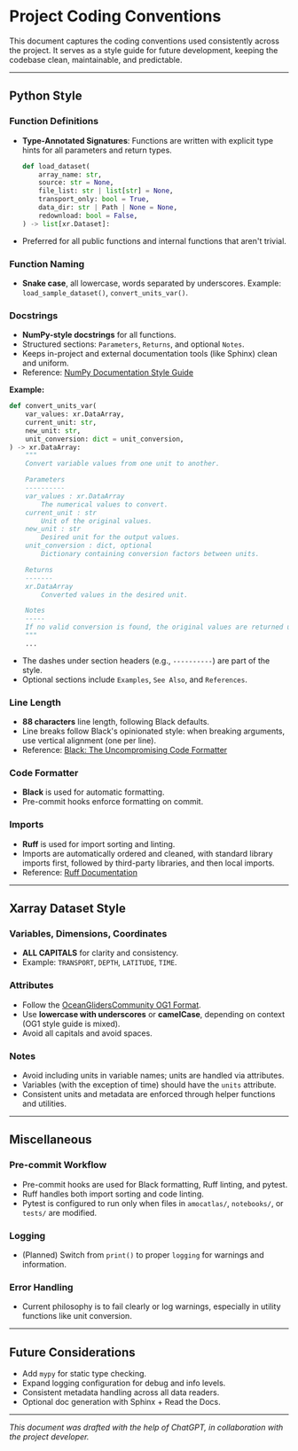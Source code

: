 # Project Coding Conventions

This document captures the coding conventions used consistently across the project. It serves as a style guide for future development, keeping the codebase clean, maintainable, and predictable.

---

## Python Style

### Function Definitions
- **Type-Annotated Signatures**: Functions are written with explicit type hints for all parameters and return types.
  ```python
  def load_dataset(
      array_name: str,
      source: str = None,
      file_list: str | list[str] = None,
      transport_only: bool = True,
      data_dir: str | Path | None = None,
      redownload: bool = False,
  ) -> list[xr.Dataset]:
  ```
- Preferred for all public functions and internal functions that aren't trivial.

### Function Naming
- **Snake case**, all lowercase, words separated by underscores.
  Example: `load_sample_dataset()`, `convert_units_var()`.

### Docstrings
- **NumPy-style docstrings** for all functions.
- Structured sections: `Parameters`, `Returns`, and optional `Notes`.
- Keeps in-project and external documentation tools (like Sphinx) clean and uniform.
- Reference: [NumPy Documentation Style Guide](https://numpydoc.readthedocs.io/en/latest/format.html)

**Example:**
```python
def convert_units_var(
    var_values: xr.DataArray,
    current_unit: str,
    new_unit: str,
    unit_conversion: dict = unit_conversion,
) -> xr.DataArray:
    """
    Convert variable values from one unit to another.

    Parameters
    ----------
    var_values : xr.DataArray
        The numerical values to convert.
    current_unit : str
        Unit of the original values.
    new_unit : str
        Desired unit for the output values.
    unit_conversion : dict, optional
        Dictionary containing conversion factors between units.

    Returns
    -------
    xr.DataArray
        Converted values in the desired unit.

    Notes
    -----
    If no valid conversion is found, the original values are returned unchanged.
    """
    ...
```
- The dashes under section headers (e.g., `----------`) are part of the style.
- Optional sections include `Examples`, `See Also`, and `References`.

### Line Length
- **88 characters** line length, following Black defaults.
- Line breaks follow Black's opinionated style: when breaking arguments, use vertical alignment (one per line).
- Reference: [Black: The Uncompromising Code Formatter](https://black.readthedocs.io/en/stable/)

### Code Formatter
- **Black** is used for automatic formatting.
- Pre-commit hooks enforce formatting on commit.

### Imports
- **Ruff** is used for import sorting and linting.
- Imports are automatically ordered and cleaned, with standard library imports first, followed by third-party libraries, and then local imports.
- Reference: [Ruff Documentation](https://docs.astral.sh/ruff/)

---

## Xarray Dataset Style

### Variables, Dimensions, Coordinates
- **ALL CAPITALS** for clarity and consistency.
- Example: `TRANSPORT`, `DEPTH`, `LATITUDE`, `TIME`.

### Attributes
- Follow the [OceanGlidersCommunity OG1 Format](https://oceangliderscommunity.github.io/OG-format-user-manual/OG_Format.html).
- Use **lowercase with underscores** or **camelCase**, depending on context (OG1 style guide is mixed).
- Avoid all capitals and avoid spaces.

### Notes
- Avoid including units in variable names; units are handled via attributes.
- Variables (with the exception of time) should have the `units` attribute.
- Consistent units and metadata are enforced through helper functions and utilities.

---

## Miscellaneous

### Pre-commit Workflow
- Pre-commit hooks are used for Black formatting, Ruff linting, and pytest.
- Ruff handles both import sorting and code linting.
- Pytest is configured to run only when files in `amocatlas/`, `notebooks/`, or `tests/` are modified.

### Logging
- (Planned) Switch from `print()` to proper `logging` for warnings and information.

### Error Handling
- Current philosophy is to fail clearly or log warnings, especially in utility functions like unit conversion.

---

## Future Considerations

- Add `mypy` for static type checking.
- Expand logging configuration for debug and info levels.
- Consistent metadata handling across all data readers.
- Optional doc generation with Sphinx + Read the Docs.

---

*This document was drafted with the help of ChatGPT, in collaboration with the project developer.*

